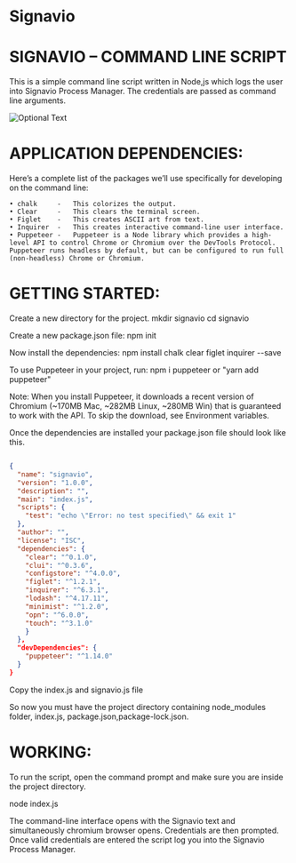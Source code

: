 # Signavio

# SIGNAVIO – COMMAND LINE SCRIPT

This is a simple command line script written in Node,js which logs the user into Signavio Process Manager. The credentials are passed as command line arguments.

![Optional Text](../master/Signavio.png)


# APPLICATION DEPENDENCIES:

Here’s a complete list of the packages we’ll use specifically for developing on the command line:

    • chalk     -   This colorizes the output.
    • Clear     -   This clears the terminal screen.
    • Figlet    -   This creates ASCII art from text.
    • Inquirer  -   This creates interactive command-line user interface.
    • Puppeteer -   Puppeteer is a Node library which provides a high-level API to control Chrome or Chromium over the DevTools Protocol. Puppeteer runs headless by default, but can be configured to run full (non-headless) Chrome or Chromium.


# GETTING STARTED:

Create a new directory for the project.
mkdir signavio
cd signavio

Create a new package.json file:
npm init

Now install the dependencies:
npm install chalk clear figlet inquirer  --save

To use Puppeteer in your project, run:
npm i puppeteer
 or "yarn add puppeteer"

Note: When you install Puppeteer, it downloads a recent version of Chromium (~170MB Mac, ~282MB Linux, ~280MB Win) that is guaranteed to work with the API. To skip the download, see Environment variables.

Once the dependencies are installed your package.json file should look like this.
```json

{
  "name": "signavio", 
  "version": "1.0.0",
  "description": "",
  "main": "index.js",
  "scripts": {
    "test": "echo \"Error: no test specified\" && exit 1"
  },
  "author": "",
  "license": "ISC",
  "dependencies": {
    "clear": "^0.1.0",
    "clui": "^0.3.6",
    "configstore": "^4.0.0",
    "figlet": "^1.2.1",
    "inquirer": "^6.3.1",
    "lodash": "^4.17.11",
    "minimist": "^1.2.0",
    "opn": "^6.0.0",
    "touch": "^3.1.0"
    }
  },
  "devDependencies": {
    "puppeteer": "^1.14.0"
  }
}

```

Copy the index.js and signavio.js file

So now you must have the project directory containing node_modules folder, index.js, package.json,package-lock.json.


# WORKING: 

To run the script, open the command prompt and make sure you are inside the project directory.

node index.js

The command-line interface opens with the Signavio text and simultaneously chromium browser opens. Credentials are then prompted. Once valid credentials are entered the script log you into the Signavio Process Manager.







